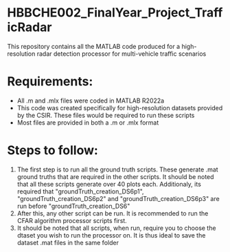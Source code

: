 # HBBCHE002_FinalYear_Project_TrafficRadar
This repository contains all the MATLAB code produced for a high-resolution radar detection processor for multi-vehicle traffic scenarios

# Requirements:
- All .m and .mlx files were coded in MATLAB R2022a
- This code was created specifically for high-resolution datasets provided by the CSIR. These files would be required to run these scripts
- Most files are provided in both a .m or .mlx format 

# Steps to follow:
1. The first step is to run all the ground truth scripts. These generate .mat ground truths that are required in the other scripts. It should be noted that all these scripts generate over 40 plots each. Additionaly, its required that "groundTruth_creation_DS6p1", "groundTruth_creation_DS6p2" and "groundTruth_creation_DS6p3" are run before "groundTruth_creation_DS6"
2. After this, any other script can be run. It is recommended to run the CFAR algorithm processor scripts first.
3. It should be noted that all scripts, when run, require you to choose the dtaset you wish to run the processor on. It is thus ideal to save the dataset .mat files in the same folder
